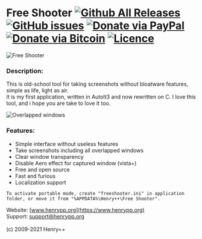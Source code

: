 Free Shooter [![Github All Releases](https://img.shields.io/github/downloads/henrypp/freeshooter/total.svg)](https://github.com/henrypp/freeshooter/releases) [![GitHub issues](https://img.shields.io/github/issues-raw/henrypp/freeshooter.svg)](https://github.com/henrypp/freeshooter/issues) [![Donate via PayPal](https://img.shields.io/badge/donate-paypal-red.svg)](https://www.paypal.me/henrypp/15) [![Donate via Bitcoin](https://img.shields.io/badge/donate-bitcoin-red.svg)](https://blockchain.info/address/1LrRTXPsvHcQWCNZotA9RcwjsGcRghG96c) [![Licence](https://img.shields.io/badge/license-GPLv3-blue.svg)](https://www.gnu.org/licenses/gpl-3.0.en.html)
=======

![Free Shooter](https://www.henrypp.org/images/freeshooter.png?pika)

### Description:
This is old-school tool for taking screenshots without bloatware features, simple as life, light as air.<br />
It is my first application, written in AutoIt3 and now rewritten on C. I love this tool, and i hope you are take to love it too.

![Overlapped windows](https://www.henrypp.org/images/freeshooter_feature.png?cachefix)

### Features:
- Simple interface without useless features
- Take screenshots including all overlapped windows
- Clear window transparency
- Disable Aero effect for captured window (vista+)
- Free and open source
- Fast and furious
- Localization support

```
To activate portable mode, create "freeshooter.ini" in application folder, or move it from "%APPDATA%\Henry++\Free Shooter".
```

Website: [www.henrypp.org](https://www.henrypp.org)<br />
Support: support@henrypp.org<br />
<br />
(c) 2009-2021 Henry++
